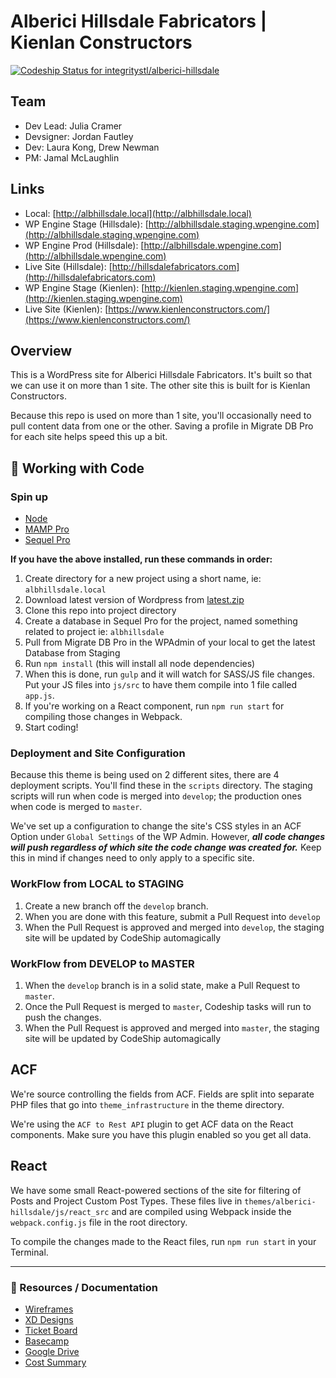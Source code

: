 # Alberici Hillsdale Fabricators | Kienlan Constructors

[ ![Codeship Status for integritystl/alberici-hillsdale](https://app.codeship.com/projects/685902a0-6c1c-0136-2086-5ef55451d790/status?branch=master)](https://app.codeship.com/projects/298413)

## Team
- Dev Lead: Julia Cramer
- Devsigner: Jordan Fautley
- Dev: Laura Kong, Drew Newman
- PM: Jamal McLaughlin

## Links
- Local: [http://albhillsdale.local](http://albhillsdale.local)
- WP Engine Stage (Hillsdale): [http://albhillsdale.staging.wpengine.com](http://albhillsdale.staging.wpengine.com)
- WP Engine Prod (Hillsdale): [http://albhillsdale.wpengine.com](http://albhillsdale.wpengine.com)
- Live Site (Hillsdale): [http://hillsdalefabricators.com](http://hillsdalefabricators.com)
- WP Engine Stage (Kienlen): [http://kienlen.staging.wpengine.com](http://kienlen.staging.wpengine.com)
- Live Site (Kienlen): [https://www.kienlenconstructors.com/](https://www.kienlenconstructors.com/)


## Overview

This is a WordPress site for Alberici Hillsdale Fabricators. It's built so that we can use it on more than 1 site. The other site this is built for is Kienlan Constructors.

Because this repo is used on more than 1 site, you'll occasionally need to pull content data from one or the other. Saving a profile in Migrate DB Pro for each site helps speed this up a bit.

## :money_with_wings: Working with Code

### Spin up

* [Node](https://nodejs.org/)
* [MAMP Pro](https://www.mamp.info/en/mamp-pro/)
* [Sequel Pro](https://sequelpro.com/)

**If you have the above installed, run these commands in order:**

1. Create directory for a new project using a short name, ie: `albhillsdale.local`
1. Download latest version of Wordpress from [latest.zip](http://wordpress.org/latest.zip)
1. Clone this repo into project directory
1. Create a database in Sequel Pro for the project, named something related to project ie: `albhillsdale`
1. Pull from Migrate DB Pro in the WPAdmin of your local to get the latest Database from Staging
1. Run `npm install` (this will install all node dependencies)
1. When this is done, run `gulp` and it will watch for SASS/JS file changes. Put your JS files into `js/src` to have them compile into 1 file called `app.js`.
1. If you're working on a React component, run `npm run start` for compiling those changes in Webpack.
1. Start coding!

### Deployment and Site Configuration ###
Because this theme is being used on 2 different sites, there are 4 deployment scripts. You'll find these in the `scripts` directory. The staging scripts will run when code is merged into `develop`; the production ones when code is merged to `master`.

We've set up a configuration to change the site's CSS styles in an ACF Option under `Global Settings` of the WP Admin. However, ***all code changes will push regardless of which site the code change was created for.*** Keep this in mind if changes need to only apply to a specific site.

### WorkFlow from LOCAL to STAGING
1. Create a new branch off the `develop` branch.
1. When you are done with this feature, submit a Pull Request into `develop`
1. When the Pull Request is approved and merged into `develop`, the staging site will be updated by CodeShip automagically

### WorkFlow from DEVELOP to MASTER
1. When the `develop` branch is in a solid state, make a Pull Request to `master`.
1. Once the Pull Request is merged to `master`, Codeship tasks will run to push the changes.
1. When the Pull Request is approved and merged into `master`, the staging site will be updated by CodeShip automagically

## ACF
We're source controlling the fields from ACF. Fields are split into separate PHP files that go into `theme_infrastructure` in the theme directory.

We're using the `ACF to Rest API` plugin to get ACF data on the React components. Make sure you have this plugin enabled so you get all data.

## React
We have some small React-powered sections of the site for filtering of Posts and Project Custom Post Types. These files live in `themes/alberici-hillsdale/js/react_src` and are compiled using Webpack inside the `webpack.config.js` file in the root directory.

To compile the changes made to the React files, run `npm run start` in your Terminal.

---
### :memo: Resources / Documentation
- [Wireframes](https://drive.google.com/open?id=1ZdQqsbJduhIipOJydXcZeBZRqI3E-m2i)
- [XD Designs](https://xd.adobe.com/spec/88fb363a-09a1-45ec-62f3-c2798da6b202-feca/screen/9c6546c3-4eed-4a0d-80b7-f9cbcbaad18f/Kienlen-Homepage/)
- [Ticket Board](https://www.pivotaltracker.com/n/projects/2225349)
- [Basecamp](https://basecamp.com/1771322/projects/15334547)
- [Google Drive](https://drive.google.com/drive/folders/167tGb1-gzrTDeE2krt5lSgczEEhsNTtJ)
- [Cost Summary](https://docs.google.com/spreadsheets/d/1OiuAjvElrhwzCJ_entVzQn-115cSZRV92oel30lpIUY/edit#gid=1352354711)
